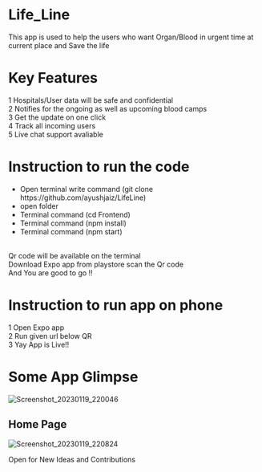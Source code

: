 # Life_Line

This app is used to help the users who want Organ/Blood in urgent time at current place and Save the life

# Key Features

1 Hospitals/User data will be safe and confidential</br>
2 Notifies for the ongoing as well as upcoming blood camps</br>
3 Get the update on one click</br>
4 Track all incoming users</br>
5 Live chat support avaliable

# Instruction to run the code

<ul>
<li>Open terminal write command (git clone https://github.com/ayushjaiz/LifeLine)</li>
<li>open folder</li>
<li>Terminal command (cd Frontend)</li>
<li>Terminal command (npm install)</li>
<li>Terminal command (npm start)</li>
</ul>
</br>
Qr code will be available on the terminal</br>
Download Expo app from playstore scan the Qr code </br>
And You are good to go !!
</br>

# Instruction to run app on phone

1 Open Expo app</br>
2 Run given url below QR</br>
3 Yay App is Live!!

# Some App Glimpse

![Screenshot_20230119_220046](https://user-images.githubusercontent.com/95367416/213506557-b2585486-3397-4047-acf2-fe3e3a42364c.png)

## Home Page

![Screenshot_20230119_220824](https://user-images.githubusercontent.com/95367416/213506685-aff5f559-c626-43f0-9c71-3830ce1afcff.png)

Open for New Ideas and Contributions
